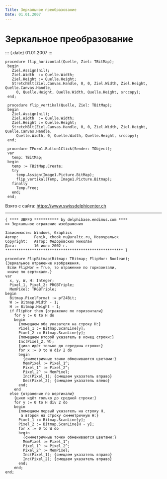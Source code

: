```yaml
---
Title: Зеркальное преобразование
Date: 01.01.2007
---
```



Зеркальное преобразование
=========================

::: {.date}
01.01.2007
:::

    procedure flip_horizontal(Quelle, Ziel: TBitMap);
     begin
       Ziel.Assign(nil);
       Ziel.Width  := Quelle.Width;
       Ziel.Height := Quelle.Height;
       StretchBlt(Ziel.Canvas.Handle, 0, 0, Ziel.Width, Ziel.Height, Quelle.Canvas.Handle,
         0, Quelle.Height, Quelle.Width, Quelle.Height, srccopy);
     end;
     
     procedure flip_vertikal(Quelle, Ziel: TBitMap);
     begin
       Ziel.Assign(nil);
       Ziel.Width  := Quelle.Width;
       Ziel.Height := Quelle.Height;
       StretchBlt(Ziel.Canvas.Handle, 0, 0, Ziel.Width, Ziel.Height, Quelle.Canvas.Handle,
         Quelle.Width, 0, Quelle.Width, Quelle.Height, srccopy);
     end;
     
     procedure TForm1.Button1Click(Sender: TObject);
     var
       temp: TBitMap;
     begin
       temp := TBitMap.Create;
       try
         temp.Assign(Image1.Picture.BitMap);
         flip_vertikal(Temp, Image1.Picture.Bitmap);
       finally
         Temp.Free;
       end;
     end;

Взято с сайта: <https://www.swissdelphicenter.ch>

------------------------------------------------------------------------

    { **** UBPFD *********** by delphibase.endimus.com ****
    >> Зеркальное отражение изображения
     
    Зависимости: Windows, Graphics
    Автор:       Fenik, chook_nu@uraltc.ru, Новоуральск
    Copyright:   Автор: Федоровских Николай
    Дата:        16 июля 2002 г.
    ***************************************************** }
     
    procedure FlipBitmap(Bitmap: TBitmap; FlipHor: Boolean);
    {Зеркальное отражение изображения.
     Если FlipHor = True, то отражение по горизонтали,
     иначе по вертикали.}
    var
      x, y, W, H: Integer;
      Pixel_1, Pixel_2: PRGBTriple;
      MemPixel: TRGBTriple;
    begin
      Bitmap.PixelFormat := pf24Bit;
      W := Bitmap.Width - 1;
      H := Bitmap.Height - 1;
      if FlipHor then {отражение по горизонтали}
        for y := 0 to H do
        begin
          {помещаем оба указателя на строку H:}
          Pixel_1 := Bitmap.ScanLine[y];
          Pixel_2 := Bitmap.ScanLine[y];
          {помещаем второй указатель в конец строки:}
          Inc(Pixel_2, W);
          {цикл идёт только до середины строки:}
          for x := 0 to W div 2 do
          begin
            {симметричные точки обмениваются цветами:}
            MemPixel := Pixel_1^;
            Pixel_1^ := Pixel_2^;
            Pixel_2^ := MemPixel;
            Inc(Pixel_1); {смещаем указатель вправо}
            Dec(Pixel_2); {смещаем указатель влево}
          end;
        end
      else {отражение по вертикали}
        {цикл идёт только до средней строки:}
        for y := 0 to H div 2 do
        begin
          {помещаем первый указатель на строку H,
           а второй на строку симметричную H:}
          Pixel_1 := Bitmap.ScanLine[y];
          Pixel_2 := Bitmap.ScanLine[H - y];
          for x := 0 to W do
          begin
            {симметричные точки обмениваются цветами:}
            MemPixel := Pixel_1^;
            Pixel_1^ := Pixel_2^;
            Pixel_2^ := MemPixel;
            Inc(Pixel_1); {смещаем указатель вправо}
            Inc(Pixel_2); {смещаем указатель вправо}
          end;
        end;
    end;
